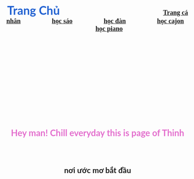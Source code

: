 <DOCTYPE html>
<html lang="en">
<head>
    <meta charset="utf-8">
  <title>
     Hey man! Chill everyday this is page of Thinh 
  </title>
  </head>
  <body background="321.jpg">
    <br />
    <h3 align="center">
      <font face="lato"size="6"color="#2161D1">Trang Chủ</font>
      &nbsp; &nbsp; &nbsp; &nbsp; &nbsp; &nbsp; &nbsp; &nbsp; &nbsp; &nbsp; &nbsp; &nbsp;
       &nbsp; &nbsp; &nbsp; &nbsp; &nbsp; &nbsp; &nbsp; &nbsp; &nbsp; &nbsp; &nbsp; &nbsp;
       &nbsp; &nbsp; &nbsp; &nbsp; &nbsp; &nbsp; &nbsp; &nbsp; &nbsp; &nbsp; &nbsp; &nbsp;
      <font face="cinzel" size="4">
        <a href="#">Trang cá nhân</a> &nbsp; &nbsp; &nbsp; &nbsp; &nbsp; &nbsp; &nbsp; &nbsp; &nbsp;
        <a href="#">học sáo</a> &nbsp; &nbsp; &nbsp; &nbsp; &nbsp; &nbsp; &nbsp; &nbsp; &nbsp;
        <a href="#">học đàn</a> &nbsp; &nbsp; &nbsp; &nbsp; &nbsp; &nbsp; &nbsp; &nbsp; &nbsp;
        <a href="#">học cajon</a>&nbsp; &nbsp; &nbsp; &nbsp; &nbsp; &nbsp; &nbsp; &nbsp; &nbsp;
        <a href="#">học piano</a>
      </font>
    </h3>
    <br /><br /><br /><br /><br /><br /><br /><br /><br /><br /><br /><br />
    <h1 align="center">
      <font face="Lato" color="#e36ecd" size="5">
          Hey man! Chill everyday this is page of Thinh
      </font>
    </h1>
    <h3 align="center">
      <font face="Lato" color="#2be02e" size="4"
        this is my page
      </font>
    </h3>
    </br>
  <h3 align="center">
    <a color="#e8e8e8"hred="#">nơi ước mơ bắt đầu </a> 
  </h3>
  </body>
  </html>
